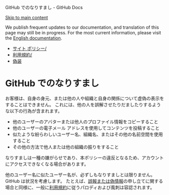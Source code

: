 GitHub でのなりすまし - GitHub Docs

[Skip to main content](#main-content)

We publish frequent updates to our documentation, and translation of this page may still be in progress. For the most current information, please visit the [English documentation](/en).

* [サイト ポリシー/](/ja/site-policy)
* [利用規約/](/ja/site-policy/acceptable-use-policies)
* [偽装](/ja/site-policy/acceptable-use-policies/github-impersonation)

GitHub でのなりすまし
==========

お客様は、自身の身元、または他の人や組織と自身の関係について虚偽の表示をすることはできません。 これには、他の人を誤解させたりだましたりするような以下の行為が含まれます。

* 他のユーザーのアバターまたは他人のプロファイル情報をコピーすること
* 他のユーザーの電子メール アドレスを使用してコンテンツを投稿すること
* 似たような紛らわしいユーザー名、組織名、またはその他の名前空間を使用すること
* その他の方法で他人または他の組織の振りをすること

なりすましは一種の嫌がらせであり、本ポリシーの違反となるため、アカウントにアクセスできなくなる場合があります。

他のユーザー名に似たユーザー名が、必ずしもなりすましとは限りません。 GitHub は状況を考慮します。 たとえば、[誤報または偽情報](/ja/github/site-policy/github-misinformation-and-disinformation)の申し立てに関する場合と同様に、一般に[利用規約](/ja/github/site-policy/github-acceptable-use-policies)に従うパロディおよび風刺は容認されます。
